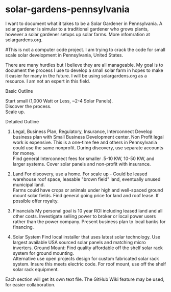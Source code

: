 solar-gardens-pennsylvania
==========================

I want to document what it takes to be a Solar Gardener in Pennsylvania.  A solar gardener is  simular to a traditional gardener who grows plants, however a solar gardener setups up solar farms.  More infomration at solargardens.org.



#This is not a computer code project.  I am trying to crack the code for small scale solar development in Pennsylvania, United States.

There are many hurdles but I believe they are all manageable.  My goal is to document the process I use to develop a small solar farm in hopes to make it easier for many in the future.  I will be using solargardens.org as a resource.  I am not an expert in this field.


Basic Outline

Start small (1,000 Watt or Less, ~2-4 Solar Panels).  
Discover the process.  
Scale up.

Detailed Outline


1. Legal, Business Plan, Regulatory, Insurance, Interconnect
Develop business plan with Small Business Development center.
Non Profit legal work is expensive.  This is a one-time fee and others in Pennsylvania could use the same nonprofit.
During discovery, use separate accounts for money.  
Find general Interconnect fees for smaller .5-10 KW, 10-50 KW, and larger systems.
Cover solar panels and non-profit with insurance.

2. Land
For discovery, use a home.
For scale up - Could be leased warehouse roof space, leasable "brown field" land, eventually unused municipal land.  
Farms could have crops or animals under high and well-spaced ground mount solar fields.
Find general going price for land and roof lease.
If possible offer royalty.

3. Financials
My personal goal is 10 year ROI including leased land and all other costs.
Investigate selling power to broker or local power users rather than the power company.
Present business plan to local banks for financing.

4. Solar System
Find local installer that uses latest solar technology.
Use largest available USA sourced solar panels and matching micro inverters.
Ground Mount:
	Find quality affordable off the shelf solar rack system for ground mounting.  
	Alternative use open projects design for custom fabricated solar rack system.  Insure this meets electric code.
For roof mount, use off the shelf solar rack equipment.


Each section will get its own text file.  The GitHub Wiki feature may be used, for easier collaboration.
